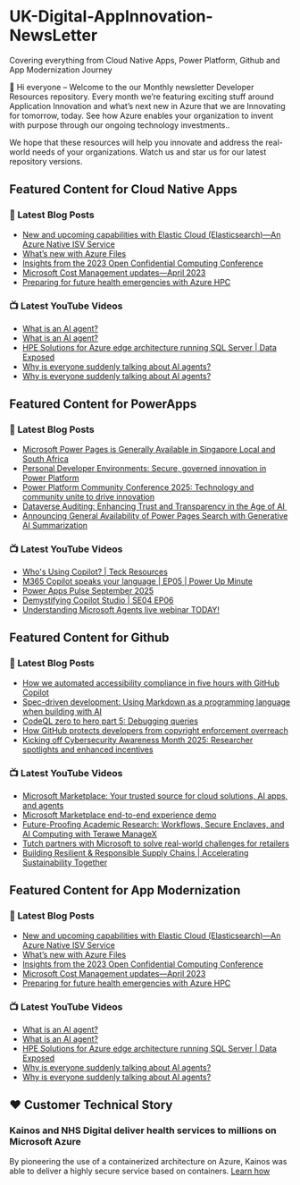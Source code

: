 # UK-Digital-AppInnovation-NewsLetter

Covering everything from Cloud Native Apps, Power Platform, Github and App Modernization Journey

👋 Hi everyone – Welcome to the our Monthly newsletter Developer Resources repository. Every month we’re featuring exciting stuff around Application Innovation and what’s next new in Azure that we are Innovating for tomorrow, today. See how Azure enables your organization to invent with purpose through our ongoing technology investments..


We hope that these resources will help you innovate and address the real-world needs of your organizations. Watch us and star us for our latest repository versions.

## Featured Content for Cloud Native Apps


### 📝 Latest Blog Posts

    
<!-- BLOGCNA:START -->
- [New and upcoming capabilities with Elastic Cloud (Elasticsearch)—An Azure Native ISV Service](https://azure.microsoft.com/blog/new-and-upcoming-capabilities-with-elastic-cloud-elasticsearch-an-azure-native-isv-service/)
- [What’s new with Azure Files](https://azure.microsoft.com/blog/what-s-new-with-azure-files/)
- [Insights from the 2023 Open Confidential Computing Conference](https://azure.microsoft.com/blog/insights-from-the-2023-open-confidential-computing-conference/)
- [Microsoft Cost Management updates—April 2023](https://azure.microsoft.com/blog/microsoft-cost-management-updates-april-2023/)
- [Preparing for future health emergencies with Azure HPC ](https://azure.microsoft.com/blog/preparing-for-future-health-emergencies-with-azure-hpc/)
<!-- BLOGCNA:END -->

### 📺 Latest YouTube Videos

 
<!-- YOUTUBECNA:START -->
- [What is an AI agent?](https://www.youtube.com/watch?v=xG3py56UBUo)
- [What is an AI agent?](https://www.youtube.com/shorts/5ms4A7NELtw)
- [HPE Solutions for Azure edge architecture running SQL Server | Data Exposed](https://www.youtube.com/watch?v=QCF0C7NpBcE)
- [Why is everyone suddenly talking about AI agents?](https://www.youtube.com/watch?v=vewSU9egocs)
- [Why is everyone suddenly talking about AI agents?](https://www.youtube.com/shorts/Ysm86Aymd2M)
<!-- YOUTUBECNA:END -->

##  Featured Content for PowerApps
### 📝 Latest Blog Posts
<!-- BLOGPOWER:START -->
- [Microsoft Power Pages is Generally Available in Singapore Local and South Africa](https://www.microsoft.com/en-us/power-platform/blog/power-pages/microsoft-power-pages-is-generally-available-in-singapore-local-and-south-africa/)
- [Personal Developer Environments: Secure, governed innovation in Power Platform](https://www.microsoft.com/en-us/power-platform/blog/2025/09/18/personal-developer-environments-secure-governed-innovation-in-power-platform/)
- [Power Platform Community Conference 2025: Technology and community unite to drive innovation](https://www.microsoft.com/en-us/power-platform/blog/power-apps/power-platform-community-conference-2025-technology-and-community-unite-to-drive-innovation/)
- [Dataverse Auditing: Enhancing Trust and Transparency in the Age of AI ](https://www.microsoft.com/en-us/power-platform/blog/2025/09/11/dataverse-auditing/)
- [Announcing General Availability of Power Pages Search with Generative AI Summarization](https://www.microsoft.com/en-us/power-platform/blog/power-pages/announcing-general-availability-of-power-pages-search-with-generative-ai-summarization/)
<!-- BLOGPOWER:END -->
 ### 📺 Latest YouTube Videos
    
<!-- YOUTUBEPOWER:START -->
- [Who&#39;s Using Copilot? | Teck Resources](https://www.youtube.com/watch?v=Zmd4jjAX9Wk)
- [M365 Copilot speaks your language | EP05 | Power Up Minute](https://www.youtube.com/watch?v=am17eDZY2Ug)
- [Power Apps Pulse September 2025](https://www.youtube.com/watch?v=QF1jEkg3CM0)
- [Demystifying Copilot Studio | SE04 EP06](https://www.youtube.com/watch?v=fQ7cq6QLBZQ)
- [Understanding Microsoft Agents live webinar TODAY!](https://www.youtube.com/shorts/CIlwDQLOew4)
<!-- YOUTUBEPOWER:END -->

##  Featured Content for Github
### 📝 Latest Blog Posts
<!-- BLOGGITHUB:START -->
- [How we automated accessibility compliance in five hours with GitHub Copilot](https://github.blog/ai-and-ml/github-copilot/how-we-automated-accessibility-compliance-in-five-hours-with-github-copilot/)
- [Spec-driven development: Using Markdown as a programming language when building with AI](https://github.blog/ai-and-ml/generative-ai/spec-driven-development-using-markdown-as-a-programming-language-when-building-with-ai/)
- [CodeQL zero to hero part 5: Debugging queries](https://github.blog/security/vulnerability-research/codeql-zero-to-hero-part-5-debugging-queries/)
- [How GitHub protects developers from copyright enforcement overreach](https://github.blog/news-insights/policy-news-and-insights/how-github-protects-developers-from-copyright-enforcement-overreach/)
- [Kicking off Cybersecurity Awareness Month 2025: Researcher spotlights and enhanced incentives](https://github.blog/security/vulnerability-research/kicking-off-cybersecurity-awareness-month-2025-researcher-spotlights-and-enhanced-incentives/)
<!-- BLOGGITHUB:END -->
### 📺 Latest YouTube Videos
<!-- YOUTUBEGITHUB:START -->
- [Microsoft Marketplace: Your trusted source for cloud solutions, AI apps, and agents](https://www.youtube.com/watch?v=ACM_lNWx8kQ)
- [Microsoft Marketplace end-to-end experience demo](https://www.youtube.com/watch?v=SilJPeLXmL8)
- [Future-Proofing Academic Research: Workflows, Secure Enclaves, and AI Computing with Terawe ManageX](https://www.youtube.com/watch?v=vdZeka_5-Ss)
- [Tutch partners with Microsoft to solve real-world challenges for retailers](https://www.youtube.com/watch?v=0BqIUtFL3KY)
- [Building Resilient &amp; Responsible Supply Chains | Accelerating Sustainability Together](https://www.youtube.com/watch?v=zQukNIKywIo)
<!-- YOUTUBEGITHUB:END -->
##  Featured Content for App Modernization
### 📝 Latest Blog Posts
<!-- BLOGAPPMOD:START -->
- [New and upcoming capabilities with Elastic Cloud (Elasticsearch)—An Azure Native ISV Service](https://azure.microsoft.com/blog/new-and-upcoming-capabilities-with-elastic-cloud-elasticsearch-an-azure-native-isv-service/)
- [What’s new with Azure Files](https://azure.microsoft.com/blog/what-s-new-with-azure-files/)
- [Insights from the 2023 Open Confidential Computing Conference](https://azure.microsoft.com/blog/insights-from-the-2023-open-confidential-computing-conference/)
- [Microsoft Cost Management updates—April 2023](https://azure.microsoft.com/blog/microsoft-cost-management-updates-april-2023/)
- [Preparing for future health emergencies with Azure HPC ](https://azure.microsoft.com/blog/preparing-for-future-health-emergencies-with-azure-hpc/)
<!-- BLOGAPPMOD:END -->
### 📺 Latest YouTube Videos
<!-- YOUTUBEAPPMOD:START -->
- [What is an AI agent?](https://www.youtube.com/watch?v=xG3py56UBUo)
- [What is an AI agent?](https://www.youtube.com/shorts/5ms4A7NELtw)
- [HPE Solutions for Azure edge architecture running SQL Server | Data Exposed](https://www.youtube.com/watch?v=QCF0C7NpBcE)
- [Why is everyone suddenly talking about AI agents?](https://www.youtube.com/watch?v=vewSU9egocs)
- [Why is everyone suddenly talking about AI agents?](https://www.youtube.com/shorts/Ysm86Aymd2M)
<!-- YOUTUBEAPPMOD:END -->


## ♥️ Customer Technical Story 

### Kainos and NHS Digital deliver health services to millions on Microsoft Azure

By pioneering the use of a containerized architecture on Azure, Kainos was able to deliver a highly secure service based on containers. [Learn how](https://customers.microsoft.com/en-us/story/1368348549535774520-kainos-and-nhs-digital-deliver-health-services-to-millions-on-microsoft-azure)


